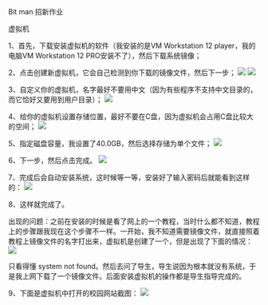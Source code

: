 Bit man 招新作业

虚拟机

1、首先，下载安装虚拟机的软件（我安装的是VM Workstation 12 player，我的电脑VM Workstation 12 PRO安装不了），然后下载系统镜像；

2、点击创建新虚拟机，它会自己检测到你下载的镜像文件，然后下一步；
![](http://b.picphotos.baidu.com/album/s%3D1100%3Bq%3D90/sign=dc3a7d9c09f41bd5de53ecf561eababa/359b033b5bb5c9eab4ea9954d239b6003af3b368.jpg)
![](http://d.picphotos.baidu.com/album/s%3D1100%3Bq%3D90/sign=c8171c969413b07eb9bd54093ce7aa52/9f510fb30f2442a7ead66612d643ad4bd01302a8.jpg)
 
3、自定义你的虚拟机，名字最好不要用中文（因为有些程序不支持中文目录的，而它恰好又要用到用户目录）；
![](http://a.picphotos.baidu.com/album/s%3D1100%3Bq%3D90/sign=02710899afd3fd1f3209a63b007e1e6e/279759ee3d6d55fb3201ed916a224f4a21a4dd46.jpg)
 
4、给你的虚拟机设置存储位置，最好不要在C盘，因为虚拟机会占用C盘比较大的空间；
![](http://a.picphotos.baidu.com/album/s%3D1100%3Bq%3D90/sign=eb29d25e8a1001e94a3c100e883e409d/0b55b319ebc4b7450b4c2ca1c8fc1e178b8215a8.jpg)
 
5、指定磁盘容量，我设置了40.0GB，然后选择存储为单个文件；
![](http://d.picphotos.baidu.com/album/s%3D1100%3Bq%3D90/sign=c8ad31d608b30f24319ae802f8a5ea32/b17eca8065380cd72207385aa644ad3459828168.jpg)
 
6、下一步，然后点击完成。
![](http://e.picphotos.baidu.com/album/s%3D1100%3Bq%3D90/sign=eb0066ba77cf3bc7ec00c9ede13081d0/730e0cf3d7ca7bcb864f5d98b9096b63f624a855.jpg)
 
7、完成后会自动安装系统，这时候等一等，安装好了输入密码后就能看到这样的：
![](http://g.picphotos.baidu.com/album/s%3D1100%3Bq%3D90/sign=7f7d9695b41bb0518b24b729064ae1c5/e61190ef76c6a7ef18113291fafaaf51f3de6656.jpg)
 
8、这样就完成了。

出现的问题：之前在安装的时候是看了网上的一个教程，当时什么都不知道，教程上的步骤跟我现在这个步骤不一样。一开始，我不知道需要镜像文件，就直接照着教程上镜像文件的名字打出来，虚拟机是创建了一个，但是出现了下面的情况：
![](http://e.picphotos.baidu.com/album/s%3D1100%3Bq%3D90/sign=546307864b086e066ea83b4a32384085/8cb1cb134954092331aef8c99558d109b2de4946.jpg)
 
  只看得懂 system not found。然后去问了导生，导生说因为根本就没有系统，于是我上网下载了一个镜像文件。后面安装虚拟机的操作都是导生指导完成的。

9、下面是虚拟机中打开的校园网站截图：
 ![](http://g.picphotos.baidu.com/album/s%3D1100%3Bq%3D90/sign=eaa47edfcbbf6c81f33728e98c0e8a44/a8ec8a13632762d081253e08a7ec08fa513dc66a.jpg)
